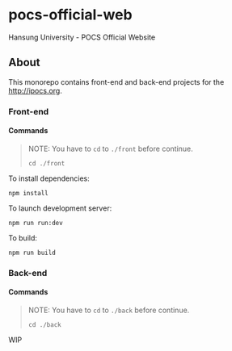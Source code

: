 # pocs-official-web

Hansung University - POCS Official Website

## About

This monorepo contains front-end and back-end projects for the http://ipocs.org.

### Front-end

#### Commands

> NOTE: You have to `cd` to `./front` before continue.
>
> ```
> cd ./front
> ```

To install dependencies:

```
npm install
```

To launch development server:

```
npm run run:dev
```

To build:

```
npm run build
```

### Back-end

#### Commands

> NOTE: You have to `cd` to `./back` before continue.
>
> ```
> cd ./back
> ```

WIP
